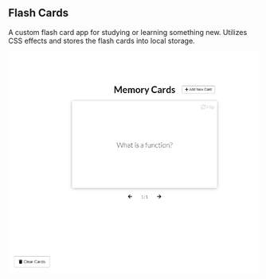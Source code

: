 ## Flash Cards

A custom flash card app for studying or learning something new. Utilizes CSS effects and stores the flash cards into local storage.

![](img/flashcard-snippet.PNG)
